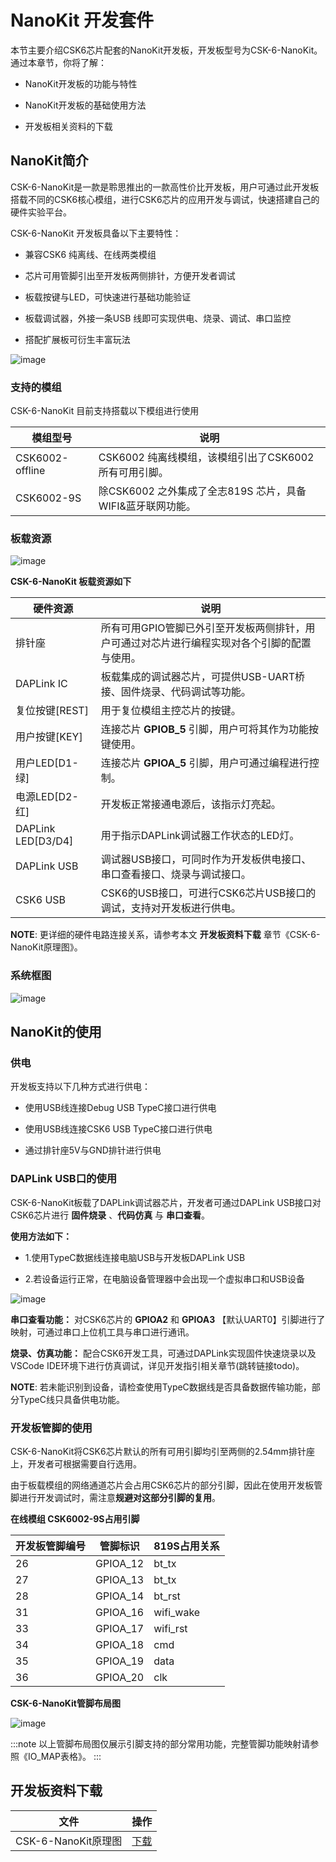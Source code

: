 # NanoKit 开发套件

本节主要介绍CSK6芯片配套的NanoKit开发板，开发板型号为CSK-6-NanoKit。通过本章节，你将了解：


* NanoKit开发板的功能与特性


* NanoKit开发板的基础使用方法


* 开发板相关资料的下载

## NanoKit简介

CSK-6-NanoKit是一款是聆思推出的一款高性价比开发板，用户可通过此开发板搭载不同的CSK6核心模组，进行CSK6芯片的应用开发与调试，快速搭建自己的硬件实验平台。

CSK-6-NanoKit 开发板具备以下主要特性：


* 兼容CSK6 纯离线、在线两类模组


* 芯片可用管脚引出至开发板两侧排针，方便开发者调试


* 板载按键与LED，可快速进行基础功能验证


* 板载调试器，外接一条USB 线即可实现供电、烧录、调试、串口监控


* 搭配扩展板可衍生丰富玩法


![image](./images/nanokit/1_nanokit_index.png)

### 支持的模组

CSK-6-NanoKit 目前支持搭载以下模组进行使用

| 模组型号 | 说明 |
| -------- | ---- |
| CSK6002-offline | CSK6002 纯离线模组，该模组引出了CSK6002 所有可用引脚。|
| CSK6002-9S | 除CSK6002 之外集成了全志819S 芯片，具备WIFI&蓝牙联网功能。|

### 板载资源

![image](./images/nanokit/2_nanokit_board.png)

**CSK-6-NanoKit 板载资源如下**

| 硬件资源 | 说明 |
| -------- | ------ |
| 排针座 | 所有可用GPIO管脚已外引至开发板两侧排针，用户可通过对芯片进行编程实现对各个引脚的配置与使用。 |
| DAPLink IC | 板载集成的调试器芯片，可提供USB-UART桥接、固件烧录、代码调试等功能。|
| 复位按键[REST] | 用于复位模组主控芯片的按键。
| 用户按键[KEY] | 连接芯片 **GPIOB_5** 引脚，用户可将其作为功能按键使用。 |
| 用户LED[D1-绿] | 连接芯片 **GPIOA_5** 引脚，用户可通过编程进行控制。|
| 电源LED[D2-红] | 开发板正常接通电源后，该指示灯亮起。|
| DAPLink LED[D3/D4]| 用于指示DAPLink调试器工作状态的LED灯。 |
| DAPLink USB | 调试器USB接口，可同时作为开发板供电接口、串口查看接口、烧录与调试接口。 |
| CSK6 USB | CSK6的USB接口，可进行CSK6芯片USB接口的调试，支持对开发板进行供电。|

**NOTE**: 更详细的硬件电路连接关系，请参考本文 **开发板资料下载** 章节《CSK-6-NanoKit原理图》。

### 系统框图

![image](./images/nanokit/3_system.png)

## NanoKit的使用

### 供电

开发板支持以下几种方式进行供电：


* 使用USB线连接Debug USB TypeC接口进行供电

* 使用USB线连接CSK6 USB TypeC接口进行供电

* 通过排针座5V与GND排针进行供电

### DAPLink USB口的使用

CSK-6-NanoKit板载了DAPLink调试器芯片，开发者可通过DAPLink USB接口对CSK6芯片进行 **固件烧录** 、**代码仿真** 与 **串口查看**。

**使用方法如下：**


* 1.使用TypeC数据线连接电脑USB与开发板DAPLink USB


* 2.若设备运行正常，在电脑设备管理器中会出现一个虚拟串口和USB设备



![image](./images/nanokit/4_DAPLink.png)

**串口查看功能：** 对CSK6芯片的 **GPIOA2** 和 **GPIOA3** 【默认UART0】引脚进行了映射，可通过串口上位机工具与串口进行通讯。

**烧录、仿真功能：** 配合CSK6开发工具，可通过DAPLink实现固件快速烧录以及VSCode IDE环境下进行仿真调试，详见开发指引相关章节(跳转链接todo)。

**NOTE**: 若未能识别到设备，请检查使用TypeC数据线是否具备数据传输功能，部分TypeC线只具备供电功能。

### 开发板管脚的使用

CSK-6-NanoKit将CSK6芯片默认的所有可用引脚均引至两侧的2.54mm排针座上，开发者可根据需要自行选用。

由于板载模组的网络通道芯片会占用CSK6芯片的部分引脚，因此在使用开发板管脚进行开发调试时，需注意**规避对这部分引脚的复用**。


**在线模组 CSK6002-9S占用引脚**

| 开发板管脚编号 | 管脚标识 | 819S占用关系 |
| -------------- | -------- | -------------|
| 26 | GPIOA_12 | bt_tx |
| 27 | GPIOA_13 | bt_tx |
| 28 | GPIOA_14 | bt_rst |
| 31 | GPIOA_16 | wifi_wake |
| 33 | GPIOA_17 | wifi_rst |
| 34 | GPIOA_18 | cmd |
| 35 | GPIOA_19 | data |
| 36 | GPIOA_20 | clk |


**CSK-6-NanoKit管脚布局图**

![image](./images/nanokit/5_nanokit_pin.png)

:::note
以上管脚布局图仅展示引脚支持的部分常用功能，完整管脚功能映射请参照《IO_MAP表格》。
:::


## 开发板资料下载

| 文件 | 操作 |
| -------------- | -------------|
| CSK-6-NanoKit原理图 | [下载](./_downloads/csk-6-nanokit_sch.pdf) |
